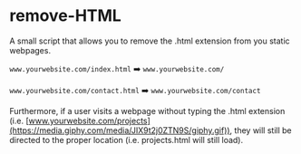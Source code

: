 # remove-HTML
A small script that allows you to remove the .html extension from you static webpages.

`www.yourwebsite.com/index.html` :arrow_right: `www.yourwebsite.com/`

`www.yourwebsite.com/contact.html` :arrow_right: `www.yourwebsite.com/contact`

Furthermore, if a user visits a webpage without typing the .html extension (i.e. [www.yourwebsite.com/projects](https://media.giphy.com/media/JIX9t2j0ZTN9S/giphy.gif)), they will still be directed to the proper location (i.e. projects.html will still load).
